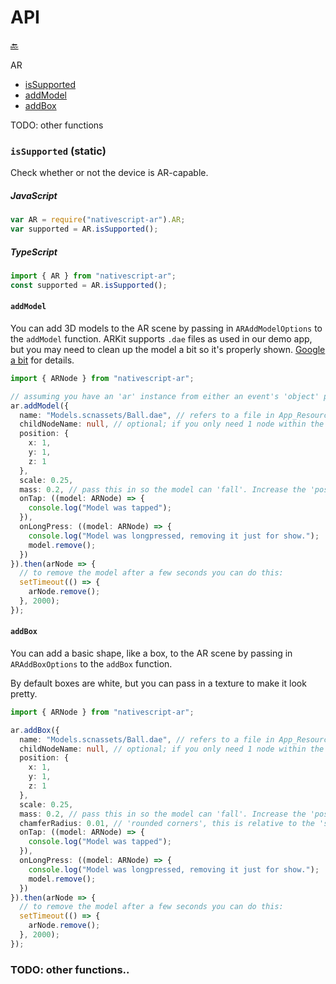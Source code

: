 API
===

[🔙](../README.md)


AR
- [isSupported](#issupported-static)
- [addModel](#addmodel)
- [addBox](#addbox)

TODO: other functions


### `isSupported` (static)
Check whether or not the device is AR-capable.

##### JavaScript
```js
var AR = require("nativescript-ar").AR;
var supported = AR.isSupported();
```

##### TypeScript
```typescript
import { AR } from "nativescript-ar";
const supported = AR.isSupported();
```

#### `addModel`
You can add 3D models to the AR scene by passing in `ARAddModelOptions` to the `addModel` function.
ARKit supports `.dae` files as used in our demo app, but you may need to clean up the model a bit so
it's properly shown. [Google a bit](https://www.google.nl/search?q=arkit+dae) for details.

```typescript
import { ARNode } from "nativescript-ar";

// assuming you have an 'ar' instance from either an event's 'object' property, or simply 'new AR()'.
ar.addModel({
  name: "Models.scnassets/Ball.dae", // refers to a file in App_Resources, see the demo app for examples
  childNodeName: null, // optional; if you only need 1 node within the model, then set its name here
  position: {
    x: 1,
    y: 1,
    z: 1
  },
  scale: 0.25,
  mass: 0.2, // pass this in so the model can 'fall'. Increase the 'position.y' value for a higher drop :)
  onTap: ((model: ARNode) => {
    console.log("Model was tapped");
  }),
  onLongPress: ((model: ARNode) => {
    console.log("Model was longpressed, removing it just for show.");
    model.remove();
  })
}).then(arNode => {
  // to remove the model after a few seconds you can do this:
  setTimeout(() => {
    arNode.remove();
  }, 2000);
});
```

#### `addBox`
You can add a basic shape, like a box, to the AR scene by passing in `ARAddBoxOptions` to the `addBox` function.

By default boxes are white, but you can pass in a texture to make it look pretty.

```typescript
import { ARNode } from "nativescript-ar";

ar.addBox({
  name: "Models.scnassets/Ball.dae", // refers to a file in App_Resources, see the demo app for examples
  childNodeName: null, // optional; if you only need 1 node within the model, then set its name here
  position: {
    x: 1,
    y: 1,
    z: 1
  },
  scale: 0.25,
  mass: 0.2, // pass this in so the model can 'fall'. Increase the 'position.y' value for a higher drop :)
  chamferRadius: 0.01, // 'rounded corners', this is relative to the 'scale'.
  onTap: ((model: ARNode) => {
    console.log("Model was tapped");
  }),
  onLongPress: ((model: ARNode) => {
    console.log("Model was longpressed, removing it just for show.");
    model.remove();
  })
}).then(arNode => {
  // to remove the model after a few seconds you can do this:
  setTimeout(() => {
    arNode.remove();
  }, 2000);
});
```

### TODO: other functions..